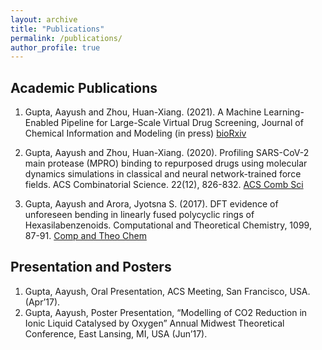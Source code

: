 ```yaml
---
layout: archive
title: "Publications"
permalink: /publications/
author_profile: true
---
```


## Academic Publications

1. Gupta, Aayush and Zhou, Huan-Xiang. (2021). A Machine Learning-Enabled Pipeline for Large-Scale Virtual Drug Screening, Journal of Chemical Information and Modeling (in press)
[bioRxiv](https://www.biorxiv.org/content/10.1101/2021.06.20.449177v1.abstract)

3. Gupta, Aayush and Zhou, Huan-Xiang. (2020). Profiling SARS-CoV-2 main protease (MPRO) binding to repurposed drugs using molecular dynamics simulations in classical and neural network-trained force fields. ACS Combinatorial Science. 22(12), 826-832.
[ACS Comb Sci](https://pubs.acs.org/doi/abs/10.1021/acscombsci.0c00140)

4. Gupta, Aayush and Arora, Jyotsna S. (2017). DFT evidence of unforeseen bending in linearly fused polycyclic rings of Hexasilabenzenoids. Computational and Theoretical Chemistry, 1099, 87-91.
[Comp and Theo Chem](https://www.sciencedirect.com/science/article/abs/pii/S2210271X16304492)

## Presentation and Posters

1. Gupta, Aayush, Oral Presentation, ACS Meeting, San Francisco, USA. (Apr’17).
2. Gupta, Aayush, Poster Presentation, “Modelling of CO2 Reduction in Ionic Liquid Catalysed by Oxygen” Annual
Midwest Theoretical Conference, East Lansing, MI, USA (Jun’17).


